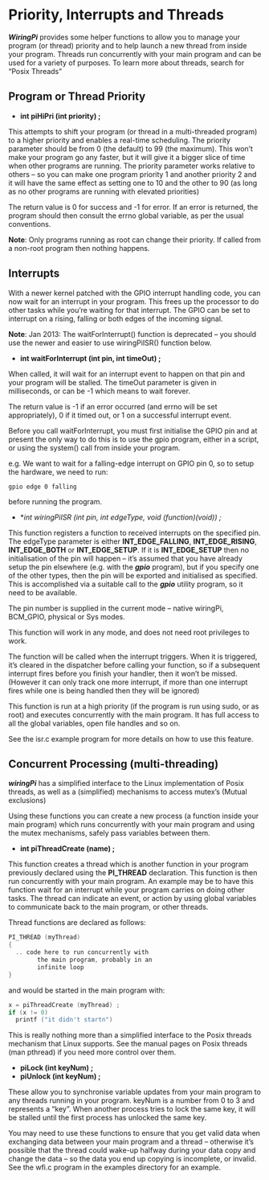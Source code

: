# Priority, Interrupts and Threads

***WiringPi*** provides some helper functions to allow you to manage your program (or thread) priority and to help launch a new thread from inside your program. Threads run concurrently with your main program and can be used for a variety of purposes. To learn more about threads, search for “Posix Threads”

## Program or Thread Priority

- **int piHiPri (int priority) ;**

This attempts to shift your program (or thread in a multi-threaded program) to a higher priority and enables a real-time scheduling. The priority parameter should be from 0 (the default) to 99 (the maximum). This won’t make your program go any faster, but it will give it a bigger slice of time when other programs are running. The priority parameter works relative to others – so you can make one program priority 1 and another priority 2 and it will have the same effect as setting one to 10 and the other to 90 (as long as no other programs are running with elevated priorities)

The return value is 0 for success and -1 for error. If an error is returned, the program should then consult the errno global variable, as per the usual conventions.

**Note**: Only programs running as root can change their priority. If called from a non-root program then nothing happens.

## Interrupts

With a newer kernel patched with the GPIO interrupt handling code, you can now wait for an interrupt in your program. This frees up the processor to do other tasks while you’re waiting for that interrupt. The GPIO can be set to interrupt on a rising, falling or both edges of the incoming signal.

**Note**: Jan 2013: The waitForInterrupt() function is deprecated – you should use the newer and easier to use wiringPiISR() function below.

- **int waitForInterrupt (int pin, int timeOut) ;**

When called, it will wait for an interrupt event to happen on that pin and your program will be stalled. The timeOut parameter is given in milliseconds, or can be -1 which means to wait forever.

The return value is -1 if an error occurred (and errno will be set appropriately), 0 if it timed out, or 1 on a successful interrupt event.

Before you call waitForInterrupt, you must first initialise the GPIO pin and at present the only way to do this is to use the gpio program, either in a script, or using the system() call from inside your program.

e.g. We want to wait for a falling-edge interrupt on GPIO pin 0, so to setup the hardware, we need to run:

```shell
gpio edge 0 falling
```

before running the program.

- **int wiringPiISR (int pin, int edgeType,  void (*function)(void)) ;**

This function registers a function to received interrupts on the specified pin. The edgeType parameter is either **INT_EDGE_FALLING**, **INT_EDGE_RISING**, **INT_EDGE_BOTH** or **INT_EDGE_SETUP**. If it is **INT_EDGE_SETUP** then no initialisation of the pin will happen – it’s assumed that you have already setup the pin elsewhere (e.g. with the ***gpio*** program), but if you specify one of the other types, then the pin will be exported and initialised as specified. This is accomplished via a suitable call to the ***gpio*** utility program, so it need to be available.

The pin number is supplied in the current mode – native wiringPi, BCM_GPIO, physical or Sys modes.

This function will work in any mode, and does not need root privileges to work.

The function will be called when the interrupt triggers. When it is triggered, it’s cleared in the dispatcher before calling your function, so if a subsequent interrupt fires before you finish your handler, then it won’t be missed. (However it can only track one more interrupt, if more than one interrupt fires while one is being handled then they will be ignored)

This function is run at a high priority (if the program is run using sudo, or as root) and executes concurrently with the main program. It has full access to all the global variables, open file handles and so on.

See the isr.c example program for more details on how to use this feature.

## Concurrent Processing (multi-threading)

***wiringPi*** has a simplified interface to the Linux implementation of Posix threads, as well as a (simplified) mechanisms to access mutex’s (Mutual exclusions)

Using these functions you can create a new process (a function inside your main program) which runs concurrently with your main program and using the mutex mechanisms, safely pass variables between them.

- **int piThreadCreate (name) ;**

This function creates a thread which is another function in your program previously declared using the **PI_THREAD** declaration. This function is then run concurrently with your main program. An example may be to have this function wait for an interrupt while your program carries on doing other tasks. The thread can indicate an event, or action by using global variables to communicate back to the main program, or other threads.

Thread functions are declared as follows:

```c
PI_THREAD (myThread)
{
  .. code here to run concurrently with
        the main program, probably in an
        infinite loop
}
```

and would be started in the main program with:

```c
x = piThreadCreate (myThread) ;
if (x != 0)
  printf ("it didn't startn")
```

This is really nothing more than a simplified interface to the Posix threads mechanism that Linux supports. See the manual pages on Posix threads (man pthread) if you need more control over them.

- **piLock (int keyNum) ;**
- **piUnlock (int keyNum) ;**

These allow you to synchronise variable updates from your main program to any threads running in your program. keyNum is a number from 0 to 3 and represents a “key”. When another process tries to lock the same key, it will be stalled until the first process has unlocked the same key.

You may need to use these functions to ensure that you get valid data when exchanging data between your main program and a thread – otherwise it’s possible that the thread could wake-up halfway during your data copy and change the data – so the data you end up copying is incomplete, or invalid. See the wfi.c program in the examples directory for an example.
